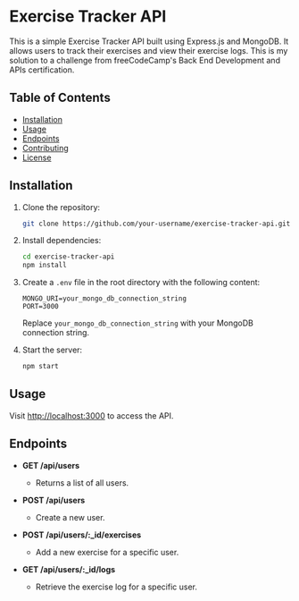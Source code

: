 # Exercise Tracker API

This is a simple Exercise Tracker API built using Express.js and MongoDB. It allows users to track their exercises and view their exercise logs. This is my solution to a challenge from freeCodeCamp's Back End Development and APIs certification.

## Table of Contents

- [Installation](#installation)
- [Usage](#usage)
- [Endpoints](#endpoints)
- [Contributing](#contributing)
- [License](#license)

## Installation

1. Clone the repository:

   ```bash
   git clone https://github.com/your-username/exercise-tracker-api.git
   ```

2. Install dependencies:

   ```bash
   cd exercise-tracker-api
   npm install
   ```

3. Create a `.env` file in the root directory with the following content:

   ```env
   MONGO_URI=your_mongo_db_connection_string
   PORT=3000
   ```

   Replace `your_mongo_db_connection_string` with your MongoDB connection string.

4. Start the server:

   ```bash
   npm start
   ```

## Usage

Visit [http://localhost:3000](http://localhost:3000) to access the API.

## Endpoints

- **GET /api/users**
  - Returns a list of all users.

- **POST /api/users**
  - Create a new user.

- **POST /api/users/:_id/exercises**
  - Add a new exercise for a specific user.

- **GET /api/users/:_id/logs**
  - Retrieve the exercise log for a specific user.